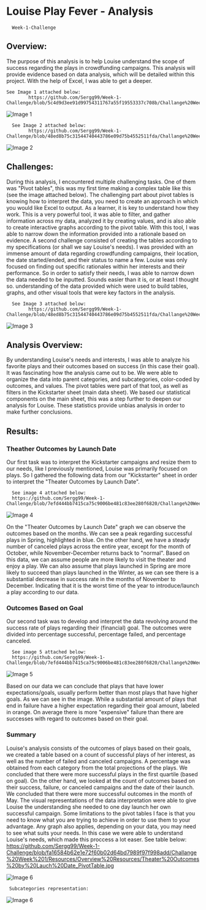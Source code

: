 # Louise Play Fever - Analysis 
      Week-1-Challenge

## Overview: 

The purpose of this analysis is to help Louise understand the scope of success regarding the plays in crowdfunding campaigns. This analysis will provide evidence based on data analysis, which will be detailed within this project. With the help of Excel, I was able to get a deeper.

    See Image 1 attached below:
            https://github.com/Sergg99/Week-1-Challenge/blob/5c4d9d3ee91d99754311767a55f19553337c708b/Challange%20Week%201/Resources/Overview%20Resources/Subcategories%20Outcomes.jpg
            
![Image 1](https://github.com/Sergg99/Week-1-Challenge/blob/5c4d9d3ee91d99754311767a55f19553337c708b/Challange%20Week%201/Resources/Overview%20Resources/Subcategories%20Outcomes.jpg)
      
      See Image 2 attached below: 
            https://github.com/Sergg99/Week-1-Challenge/blob/48ed8b75c31544740443786e09d75b4552511fda/Challange%20Week%201/Resources/Overview%20Resources/Kickstarte%20campaigns.jpg
          
![Image 2](https://github.com/Sergg99/Week-1-Challenge/blob/48ed8b75c31544740443786e09d75b4552511fda/Challange%20Week%201/Resources/Overview%20Resources/Kickstarte%20campaigns.jpg)
      
## Challenges: 
During this analysis, I encountered multiple challenging tasks. One of them was "Pivot tables", this was my first time making a complex table like this (see the image attached below). The challenging part about pivot tables is knowing how to interpret the data, you need to create an approach in which you would like Excel to output. As a learner, it is key to understand how they work. This is a very powerful tool, it was able to filter, and gather information across my data, analyzed it by creating values, and is also able to create interactive graphs according to the pivot table. With this tool, I was able to narrow down the information provided into a rationale based on evidence. 
A second challenge consisted of creating the tables according to my specifications (or shall we say Louise's needs). I was provided with an immense amount of data regarding crowdfunding campaigns, their location, the date started/ended, and their status to name a few. Louise was only focused on finding out specific rationales within her interests and their performance. So in order to satisfy their needs, I was able to narrow down the data needed to be inputted. Sounds easier than it is, or at least I thought so. understanding of the data provided which were used to build tables, graphs, and other visual tools that were key factors in the analysis.

      See Image 3 attached below: 
            https://github.com/Sergg99/Week-1-Challenge/blob/48ed8b75c31544740443786e09d75b4552511fda/Challange%20Week%201/Resources/Overview%20Resources/Outcomes%20Based%20on%20Launch%20Date.jpg 
            
![Image 3](https://github.com/Sergg99/Week-1-Challenge/blob/48ed8b75c31544740443786e09d75b4552511fda/Challange%20Week%201/Resources/Overview%20Resources/Outcomes%20Based%20on%20Launch%20Date.jpg)
            
## Analysis Overview:
By understanding Louise's needs and interests, I was able to analyze his favorite plays and their outcomes based on success (in this case their goal). It was fascinating how the analysis came out to be. We were able to organize the data into parent categories, and subcategories, color-coded by outcomes, and values. The pivot tables were part of that tool, as well as filters in the Kickstarter sheet (main data sheet). We based our statistical components on the main sheet, this was a step further to deepen our analysis for Louise. These statistics provide unbias analysis in order to make further conclusions. 


## Results: 

### Theather Outcomes by Launch Date
Our first task was to interpret the Kickstarter campaigns and resize them to our needs, like I previously mentioned, Louise was primarily focused on plays. So I gathered the following data from our "Kickstarter" sheet in order to interpret the "Theater Outcomes by Launch Date". 

      See image 4 attached below: 
      https://github.com/Sergg99/Week-1-Challenge/blob/7efd444bb7415ca75c9006be481c83ee280f6820/Challange%20Week%201/Resources/Theater_Outcomes_vs_Launch.png
      
![Image 4](https://github.com/Sergg99/Week-1-Challenge/blob/7efd444bb7415ca75c9006be481c83ee280f6820/Challange%20Week%201/Resources/Theater_Outcomes_vs_Launch.png) 

On the "Theater Outcomes by Launch Date" graph we can observe the outcomes based on the months. We can see a peak regarding successful plays in Spring, highlighted in blue. On the other hand, we have a steady number of canceled plays across the entire year, except for the month of October, while November-December returns back to "normal". Based on this data, we can assume people are more likely to visit the theater and enjoy a play. 
We can also assume that plays launched in Spring are more likely to succeed than plays launched in the Winter, as we can see there is a substantial decrease in success rate in the months of November to December. Indicating that it is the worst time of the year to introduce/launch a play according to our data. 

### Outcomes Based on Goal 

Our second task was to develop and interpret the data revolving around the success rate of plays regarding their (financial) goal. The outcomes were divided into percentage successful, percentage failed, and percentage canceled. 

      See image 5 attached below: 
      https://github.com/Sergg99/Week-1-Challenge/blob/7efd444bb7415ca75c9006be481c83ee280f6820/Challange%20Week%201/Resources/Outcomes_vs_Goals.png
      
![Image 5](https://github.com/Sergg99/Week-1-Challenge/blob/7efd444bb7415ca75c9006be481c83ee280f6820/Challange%20Week%201/Resources/Outcomes_vs_Goals.png)

Based on our data we can conclude that plays that have lower expectations/goals, usually perform better than most plays that have higher goals. As we can see in the image. While a substantial amount of plays that end in failure have a higher expectation regarding their goal amount, labeled in orange. On average there is more "expensive" failure than there are successes with regard to outcomes based on their goal. 


### Summary

Louise's analysis consists of the outcomes of plays based on their goals, we created a table based on a count of successful plays of her interest, as well as the number of failed and canceled campaigns. A percentage was obtained from each category from the total projections of the plays. We concluded that there were more successful plays in the first quartile (based on goal). 
On the other hand, we looked at the count of outcomes based on their success, failure, or canceled campaigns and the date of their launch. We concluded that there were more successful outcomes in the month of May. The visual representations of the data interpretation were able to give Louise the understanding she needed to one day launch her own successful campaign. 
      Some limitations to the pivot tables I face is that you need to know what you are trying to achieve in order to use them to your advantage. Any graph also applies, depending on your data, you may need to see what suits your needs. In this case we were able to understand Louise's needs, which made this proccess a lot easer. 
      See table below: 
      https://github.com/Sergg99/Week-1-Challenge/blob/fa16584b62e1e72f60b02d64bd7989f97f998add/Challange%20Week%201/Resources/Overview%20Resources/Theater%20Outcomes%20by%20Lauch%20Date_PivotTable.jpg
      
![Image 6](https://github.com/Sergg99/Week-1-Challenge/blob/fa16584b62e1e72f60b02d64bd7989f97f998add/Challange%20Week%201/Resources/Overview%20Resources/Theater%20Outcomes%20by%20Lauch%20Date_PivotTable.jpg)

     Subcategories representation:
![Image 6](https://github.com/Sergg99/Week-1-Challenge/blob/0b8203d707a0e071d075ab50e0535ccfa0e2a105/Challange%20Week%201/Resources/Overview%20Resources/Subcategories%20Outcomes.jpg)


